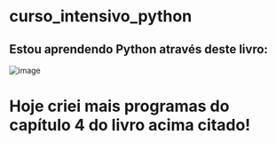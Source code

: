 # curso_intensivo_python
## Estou aprendendo Python através deste livro:
![image](https://user-images.githubusercontent.com/56406610/87102615-cbafd500-c228-11ea-9f61-db2cdce1f0e0.png)

# Hoje criei mais programas do capítulo 4 do livro acima citado!
## 
